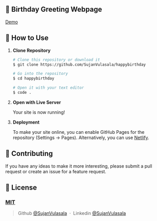 ## 🎉 Birthday Greeting Webpage 

[Demo](https://sujanvulasala.github.io/Happy-Birthday-Webpage/)

## 🚀 How to Use

1.  **Clone Repository**

    ```bash
    # Clone this repository or download it
    $ git clone https://github.com/SujanVulasala/happybirthday

    # Go into the repository
    $ cd happybirthday

    # Open it with your text editor
    $ code .
    ```

2. **Open with Live Server**

    Your site is now running!

3. **Deployment**

    To make your site online, you can enable GitHub Pages for the repository (Settings -> Pages). Alternatively, you can use [Netlify](https://www.netlify.com/).

## 📝 Contributing

If you have any ideas to make it more interesting, please submit a pull request or create an issue for a feature request.

## 🤝 License

### [MIT](LICENSE)

> Github [@SujanVulasala](https://github.com/SujanVulasala) &nbsp;&middot;&nbsp;
> Linkedin [@SujanVulasala](https://www.linkedin.com/in/sujan-vulasala-03may2005/)

